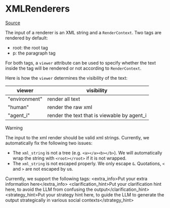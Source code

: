 # XMLRenderers
[Source](../sotopia/renderers/xml_renderer.py)

The input of a renderer is an XML string and a `RenderContext`. Two tags are rendered by default:

- root: the root tag
- p: the paragraph tag

For both tags, a `viewer` attribute can be used to specify whether the text inside the tag will be rendered or not according to `RenderContext`.

Here is how the `viewer` determines the visibility of the text:

| viewer | visibility |
| --- | --- |
| "environment" | render all text |
| "human" | render the raw xml |
| "agent_i" | render the text that is viewable by agent_i |


> [!WARNING]
> The input to the xml render should be valid xml strings. Currently, we automatically fix the following two issues:
> - The `xml_string` is not a tree (e.g. `<a></a><b></b>`). We will automatically wrap the string with `<root></root>` if it is not wrapped.
> - The `xml_string` is not escaped properly. We only escape `&`. Quotations, `<` and `>` are not escaped by us.

Currently, we support the following tags:
<extra_info>Put your extra information here</extra_info>
<clarification_hint>Put your clarification hint here, to avoid the LLM from confusing the output</clarification_hint>
<strategy_hint>Put your strategy hint here, to guide the LLM to generate the output strategically in various social contexts</strategy_hint>
